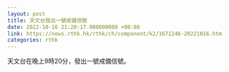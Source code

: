 ```yaml
---
layout: post
title: 天文台發出一號戒備信號
date: 2022-10-16 21:20:17.000000000 +08:00
link: https://news.rthk.hk/rthk/ch/component/k2/1671246-20221016.htm
categories: rthk
---
```


天文台在晚上9時20分，發出一號戒備信號。
